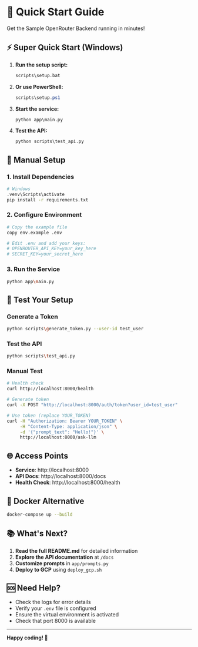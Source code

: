 # 🚀 Quick Start Guide

Get the Sample OpenRouter Backend running in minutes!

## ⚡ Super Quick Start (Windows)

1. **Run the setup script:**
   ```cmd
   scripts\setup.bat
   ```

2. **Or use PowerShell:**
   ```powershell
   scripts\setup.ps1
   ```

3. **Start the service:**
   ```cmd
   python app\main.py
   ```

4. **Test the API:**
   ```cmd
   python scripts\test_api.py
   ```

## 🔧 Manual Setup

### 1. Install Dependencies
```bash
# Windows
.venv\Scripts\activate
pip install -r requirements.txt
```

### 2. Configure Environment
```bash
# Copy the example file
copy env.example .env

# Edit .env and add your keys:
# OPENROUTER_API_KEY=your_key_here
# SECRET_KEY=your_secret_here
```

### 3. Run the Service
```bash
python app\main.py
```

## 🧪 Test Your Setup

### Generate a Token
```bash
python scripts\generate_token.py --user-id test_user
```

### Test the API
```bash
python scripts\test_api.py
```

### Manual Test
```bash
# Health check
curl http://localhost:8000/health

# Generate token
curl -X POST "http://localhost:8000/auth/token?user_id=test_user"

# Use token (replace YOUR_TOKEN)
curl -H "Authorization: Bearer YOUR_TOKEN" \
     -H "Content-Type: application/json" \
     -d '{"prompt_text": "Hello!"}' \
     http://localhost:8000/ask-llm
```

## 🌐 Access Points

- **Service**: http://localhost:8000
- **API Docs**: http://localhost:8000/docs
- **Health Check**: http://localhost:8000/health

## 🐳 Docker Alternative

```bash
docker-compose up --build
```

## 📚 What's Next?

1. **Read the full README.md** for detailed information
2. **Explore the API documentation** at `/docs`
3. **Customize prompts** in `app/prompts.py`
4. **Deploy to GCP** using `deploy_gcp.sh`

## 🆘 Need Help?

- Check the logs for error details
- Verify your `.env` file is configured
- Ensure the virtual environment is activated
- Check that port 8000 is available

---

**Happy coding! 🎉**
